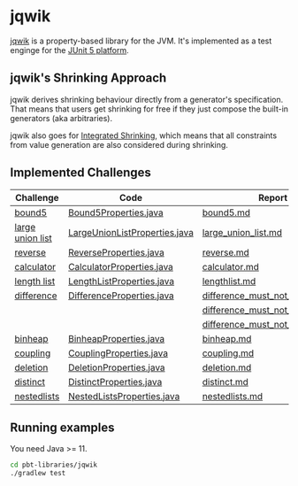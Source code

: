 # jqwik

[jqwik](https://jqwik.net) is a property-based library for the JVM.
It's implemented as a test enginge for the
[JUnit 5 platform](https://junit.org/junit5/docs/current/api/org.junit.platform.engine/org/junit/platform/engine/TestEngine.html).

## jqwik's Shrinking Approach

jqwik derives shrinking behaviour directly from a generator's specification.
That means that users get shrinking for free if they just compose the built-in
generators (aka arbitraries).

jqwik also goes for
[Integrated Shrinking](https://jqwik.net/docs/current/user-guide.html#integrated-shrinking),
which means that all constraints from value generation are also considered during shrinking.

## Implemented Challenges

|Challenge|Code|Report|
|---------|----|------|
|[bound5](/challenges/bound5.md)|[Bound5Properties.java](/pbt-libraries/jqwik/src/test/java/challenges/bound5/Bound5Properties.java)|[bound5.md](/pbt-libraries/jqwik/reports/bound5.md)|
|[large union list](/challenges/large_union_list.md)|[LargeUnionListProperties.java](/pbt-libraries/jqwik/src/test/java/challenges/largeunionlist/LargeUnionListProperties.java)|[large_union_list.md](/pbt-libraries/jqwik/reports/large_union_list.md)|
|[reverse](/challenges/reverse.md)|[ReverseProperties.java](/pbt-libraries/jqwik/src/test/java/challenges/reverse/ReverseProperties.java)|[reverse.md](/pbt-libraries/jqwik/reports/reverse.md)|
|[calculator](/challenges/calculator.md)|[CalculatorProperties.java](/pbt-libraries/jqwik/src/test/java/challenges/calculator/CalculatorProperties.java)|[calculator.md](/pbt-libraries/jqwik/reports/calculator.md)|
|[length list](/challenges/lengthlist.md)|[LengthListProperties.java](/pbt-libraries/jqwik/src/test/java/challenges/lengthlist/LengthListProperties.java)|[lengthlist.md](/pbt-libraries/jqwik/reports/lengthlist.md)|
|[difference](/challenges/difference.md)|[DifferenceProperties.java](/pbt-libraries/jqwik/src/test/java/challenges/difference/DifferenceProperties.java)|[difference_must_not_be_zero.md](/pbt-libraries/jqwik/reports/difference_must_not_be_zero.md)|
|         |    |[difference_must_not_be_one.md](/pbt-libraries/jqwik/reports/difference_must_not_be_one.md)|
|         |    |[difference_must_not_be_small.md](/pbt-libraries/jqwik/reports/difference_must_not_be_small.md)|
|[binheap](/challenges/binheap.md)|[BinheapProperties.java](/pbt-libraries/jqwik/src/test/java/challenges/lengthlist/BinheapProperties.java)|[binheap.md](/pbt-libraries/jqwik/reports/binheap.md)|
|[coupling](/challenges/coupling.md)|[CouplingProperties.java](/pbt-libraries/jqwik/src/test/java/challenges/lengthlist/CouplingProperties.java)|[coupling.md](/pbt-libraries/jqwik/reports/coupling.md)|
|[deletion](/challenges/deletion.md)|[DeletionProperties.java](/pbt-libraries/jqwik/src/test/java/challenges/lengthlist/DeletionProperties.java)|[deletion.md](/pbt-libraries/jqwik/reports/deletion.md)|
|[distinct](/challenges/distinct.md)|[DistinctProperties.java](/pbt-libraries/jqwik/src/test/java/challenges/lengthlist/DistinctProperties.java)|[distinct.md](/pbt-libraries/jqwik/reports/distinct.md)|
|[nestedlists](/challenges/nestedlists.md)|[NestedListsProperties.java](/pbt-libraries/jqwik/src/test/java/challenges/lengthlist/NestedListsProperties.java)|[nestedlists.md](/pbt-libraries/jqwik/reports/nestedlists.md)|

## Running examples

You need Java >= 11.

```bash
cd pbt-libraries/jqwik
./gradlew test
```
